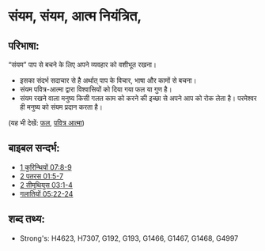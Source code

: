 # संयम, संयम, आत्म नियंत्रित, #

## परिभाषा: ##

“संयम” पाप से बचने के लिए अपने व्यवहार को वशीभूत रखना।

* इसका संदर्भ सदाचार से है अर्थात् पाप के विचार, भाषा और कामों से बचना।
* संयम पवित्र-आत्मा द्वारा विश्वासियों को दिया गया फल या गुण है।
* संयम रखने वाला मनुष्य किसी गलत काम को करने की इच्छा से अपने आप को रोक लेता है। परमेश्वर ही मनुष्य को संयम प्रदान करता है।

(यह भी देखें: [फल](../other/fruit.md), [पवित्र आत्मा](../kt/holyspirit.md))

## बाइबल सन्दर्भ: ##

* [1 कुरिन्थियों 07:8-9](rc://en/tn/help/1co/07/08)
* [2 पतरस 01:5-7](rc://en/tn/help/2pe/01/05)
* [2 तीमुथियुस 03:1-4](rc://en/tn/help/2ti/03/01)
* [गलातियों 05:22-24](rc://en/tn/help/gal/05/22)

## शब्द तथ्य: ##

* Strong's: H4623, H7307, G192, G193, G1466, G1467, G1468, G4997
